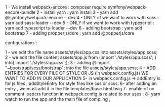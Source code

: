 1 - We install webpack-encore : composer require symfony/webpack-encore-bundle
2 - install yarn  : yarn install
3 - yarn add @symfony/webpack-encore --dev
4 - ONLY of we want to work with scss : yarn add sass-loader --dev
5 - ONLY if we want to work with typescript : yarn add typescript ts-loader --dev
6 - adding bootstrap :  yarn add bootstrap
7 - adding propperjs/core : yarn add @popperjs/core

configurations :

1 - we edit the file name assets/styles/app.css into assets/styles/app.scss;
2 - we edit the file content assets/app.js from (import './styles/app.scss'; ) into( import './styles/app.css';);
3 - adding @import "~bootstrap/scss/bootstrap"; into the file assets/styles/app.scss;
4 - ADD ENTRIES FOR EVERY FILE OF STYLE OR JS (in webpack.config.js) WE WANT TO ADD IN OUR APPLICATION
5- in webpack.config.js => addEntry is for js files , addStyleEntry for style files like css or scss. 
6- after adding an entry , we must add it in the file templates/base.html.twig 
7- enable of un comment loaders function in webpack.config.js related to our uses ; 
8- yarn watch to run the app and  the main file of compling ;